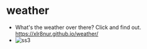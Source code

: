 # weather
- What's the weather over there? Click and find out.
https://xlr8nur.github.io/weather/
- ![ss3](https://github.com/xlr8nur/weather/assets/97341887/c2982bb7-c2db-4d9d-824d-7f21af651b65)
